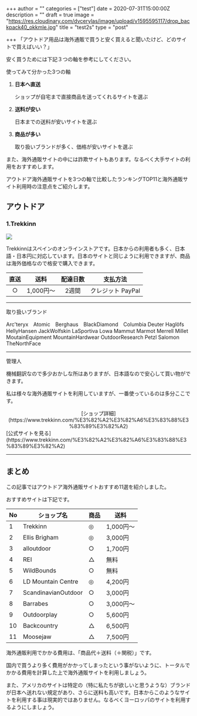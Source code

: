 +++
author = ""
categories = ["test"]
date = 2020-07-31T15:00:00Z
description = ""
draft = true
image = "https://res.cloudinary.com/dvcerylas/image/upload/v1595595117/drop_backpack40_okkmle.jpg"
title = "test2s"
type = "post"

+++
「アウトドア用品は海外通販で買うと安く買えると聞いたけど、どのサイトで買えばいい？」

安く買うためには下記３つの軸を参考にしてください。

使ってみて分かった3つの軸

1. **日本へ直送**

   ショップが自宅まで直接商品を送ってくれるサイトを選ぶ
2. **送料が安い**

   日本までの送料が安いサイトを選ぶ
3. **商品が多い**

   取り扱いブランドが多く、価格が安いサイトを選ぶ

また、海外通販サイトの中には詐欺サイトもあります。なるべく大手サイトの利用をおすすめします。

アウトドア海外通販サイトを3つの軸で比較したランキングTOP11と海外通販サイト利用時の注意点をご紹介します。

## アウトドア

### 1.Trekkinn

![](https://original-price.com/wp-content/uploads/2020/05/trekkinn_top-1024x525.png)

Trekkinnはスペインのオンラインストアです。日本からの利用者も多く、日本語・日本円に対応しています。日本のサイトと同じように利用できますが、商品は海外価格なので格安で購入できます。

| 直送 | 送料 | 配達日数 | 支払方法 |
| :---: | :---: | :---: | :---: |
| ○ | 1,000円〜 | 2週間 | クレジット PayPal |

***

取り扱いブランド

Arc'teryx　Atomic　Berghaus　BlackDiamond　Columbia  Deuter  Haglöfs  HellyHansen  JackWolfskin  LaSportiva  Lowa  Mammut  Marmot  Merrell  Millet  MoutainEquipment  MountainHardwear  OutdoorResearch  Petzl  Salomon  TheNorthFace

***

管理人

機械翻訳なので多少おかしな所はありますが、日本語なので安心して買い物ができます。

私は様々な海外通販サイトを利用していますが、一番使っているのは多分ここです。
<div style="text-align: center;">
[ショップ詳細](https://www.trekkinn.com/%E3%82%A2%E3%82%A6%E3%83%88%E3%83%89%E3%82%A2)
</div>
[公式サイトを見る](https://www.trekkinn.com/%E3%82%A2%E3%82%A6%E3%83%88%E3%83%89%E3%82%A2)

***

## まとめ

この記事ではアウトドア海外通販サイトおすすめ11選を紹介しました。

おすすめサイトは下記です。

| No | ショップ名 | 商品 | 送料 |
| --- | --- | --- | --- |
| 1 | Trekkinn | ◎ | 1,000円〜 |
| 2 | Ellis Brigham | ◎ | 3,000円 |
| 3 | alloutdoor | ○ | 1,700円 |
| 4 | REI | △ | 無料 |
| 5 | WildBounds | ○ | 無料 |
| 6 | LD Mountain Centre | ◎ | 4,200円 |
| 7 | ScandinavianOutdoor | ○ | 3,000円 |
| 8 | Barrabes | ○ | 3,000円〜 |
| 9 | Outdoorplay | ○ | 5,600円 |
| 10 | Backcountry | △ | 6,500円 |
| 11 | Moosejaw | △ | 7,500円 |

海外通販利用でかかる費用は、「商品代＋送料（＋関税）」です。

国内で買うより多く費用がかかってしまったという事がないように、トータルでかかる費用を計算した上で海外通販サイトを利用しましょう。

また、アメリカのサイトは特定の（特に私たちが欲しいと思うような）ブランドが日本へ送れない規定があり、さらに送料も高いです。日本からこのようなサイトを利用する事は現実的ではありません。なるべくヨーロッパのサイトを利用するようにしましょう。
